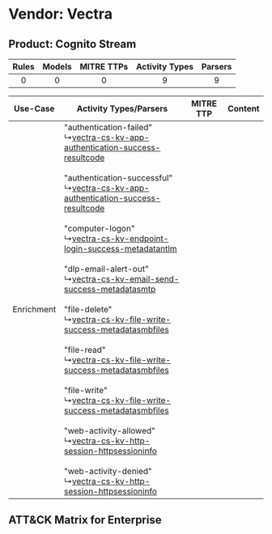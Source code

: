 Vendor: Vectra
==============
Product: Cognito Stream
-----------------------
| Rules | Models | MITRE TTPs | Activity Types | Parsers |
|:-----:|:------:|:----------:|:--------------:|:-------:|
|   0   |   0    |     0      |       9        |    9    |

|  Use-Case  | Activity Types/Parsers    | MITRE TTP | Content    |
|:----------:| ---- | --------- | ---- |
| Enrichment |  "authentication-failed"<br> ↳[vectra-cs-kv-app-authentication-success-resultcode](Ps/pC_vectracskvappauthenticationsuccessresultcode.md)<br><br> "authentication-successful"<br> ↳[vectra-cs-kv-app-authentication-success-resultcode](Ps/pC_vectracskvappauthenticationsuccessresultcode.md)<br><br> "computer-logon"<br> ↳[vectra-cs-kv-endpoint-login-success-metadatantlm](Ps/pC_vectracskvendpointloginsuccessmetadatantlm.md)<br><br> "dlp-email-alert-out"<br> ↳[vectra-cs-kv-email-send-success-metadatasmtp](Ps/pC_vectracskvemailsendsuccessmetadatasmtp.md)<br><br> "file-delete"<br> ↳[vectra-cs-kv-file-write-success-metadatasmbfiles](Ps/pC_vectracskvfilewritesuccessmetadatasmbfiles.md)<br><br> "file-read"<br> ↳[vectra-cs-kv-file-write-success-metadatasmbfiles](Ps/pC_vectracskvfilewritesuccessmetadatasmbfiles.md)<br><br> "file-write"<br> ↳[vectra-cs-kv-file-write-success-metadatasmbfiles](Ps/pC_vectracskvfilewritesuccessmetadatasmbfiles.md)<br><br> "web-activity-allowed"<br> ↳[vectra-cs-kv-http-session-httpsessioninfo](Ps/pC_vectracskvhttpsessionhttpsessioninfo.md)<br><br> "web-activity-denied"<br> ↳[vectra-cs-kv-http-session-httpsessioninfo](Ps/pC_vectracskvhttpsessionhttpsessioninfo.md)<br> |    | [](RM/r_m_vectra_cognito_stream_Enrichment.md) |

ATT&CK Matrix for Enterprise
----------------------------

